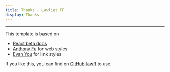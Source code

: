 ```yaml
---
title: Thanks - Lawliet FF
display: Thanks
---
```


***

This template is based on 
- [React beta docs](https://github.com/reactjs/reactjs.org/tree/main/beta)
- [Anthony Fu](https://antfu.me/) for web styles
- [Evan You](https://evanyou.me/) for link styles

If you like this, you can find on [GitHub lawff](https://github.com/lawff/lawff.me) to use.
